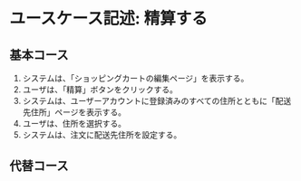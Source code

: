 # ユースケース記述: 精算する

## 基本コース

1. システムは、「ショッピングカートの編集ページ」を表示する。
2. ユーザは、「精算」ボタンをクリックする。
3. システムは、ユーザーアカウントに登録済みのすべての住所とともに「配送先住所」ページを表示する。
4. ユーザは、住所を選択する。
5. システムは、注文に配送先住所を設定する。


## 代替コース
